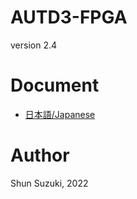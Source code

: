 # AUTD3-FPGA

version 2.4

# Document

* [日本語/Japanese](https://shinolab.github.io/autd3/fpga/)

# Author

Shun Suzuki, 2022
